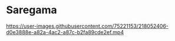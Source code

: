 # Saregama


https://user-images.githubusercontent.com/75221153/218052406-d0e3888e-a82a-4ac2-a87c-b2fa89cde2ef.mp4

